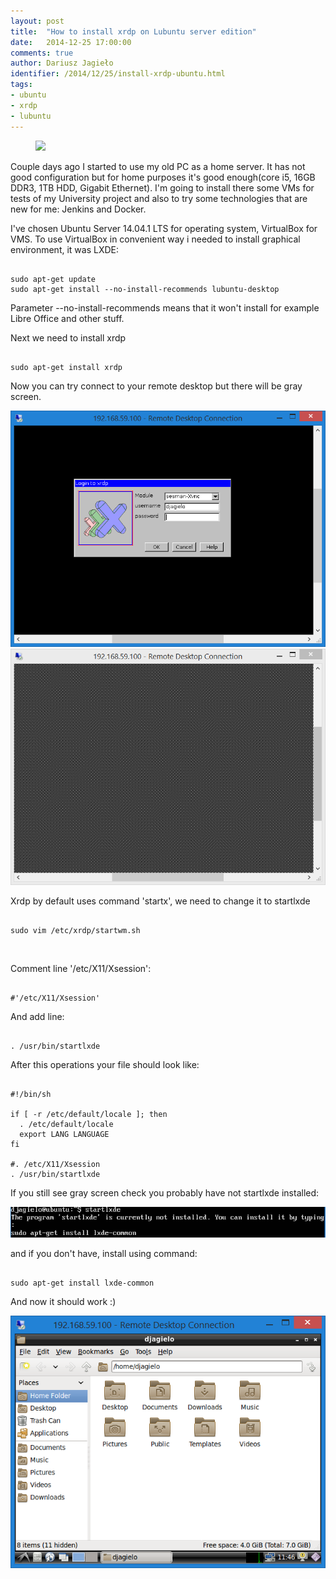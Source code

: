 ```yaml
---
layout: post
title:  "How to install xrdp on Lubuntu server edition"
date:   2014-12-25 17:00:00
comments: true
author: Dariusz Jagieło
identifier: /2014/12/25/install-xrdp-ubuntu.html
tags:
- ubuntu
- xrdp
- lubuntu
---
```

<figure class="aligncenter">
    <img src="https://upload.wikimedia.org/wikipedia/commons/2/27/Lubuntu_logo.svg" />
</figure>


Couple days ago I started to use my old PC as a home server. It has not good configuration but for home purposes it's good enough(core i5, 16GB DDR3, 1TB HDD, Gigabit Ethernet). I'm going to install there some VMs for tests of my University project and also to try some technologies that are new for me: Jenkins and Docker.

<!--more-->

I've chosen Ubuntu Server 14.04.1 LTS for operating system, VirtualBox for VMS. To use VirtualBox in convenient way i needed to install graphical environment, it was LXDE:
<br />

<pre><code class="language-bash">
sudo apt-get update
sudo apt-get install --no-install-recommends lubuntu-desktop
</code></pre>


Parameter --no-install-recommends means that it won't install for example Libre Office and other stuff.

Next we need to install xrdp

<pre><code class="language-bash">
sudo apt-get install xrdp
</code></pre>

Now you can try connect to your remote desktop but there will be gray screen.

<div>
<center>
	<a class="fancybox" rel="group" href="/images/posts/26_12_2014/2.PNG"><img class="fb20" src="/images/posts/26_12_2014/2.PNG" alt="" /></a>
	<a class="fancybox" rel="group" href="/images/posts/26_12_2014/3.PNG"><img class="fb20" src="/images/posts/26_12_2014/3.PNG" alt="" /></a>
</center>
</div>

Xrdp by default uses command 'startx', we need to change it to startlxde

<pre><code class="language-bash">
sudo vim /etc/xrdp/startwm.sh
</code></pre>

<br />

Comment line '/etc/X11/Xsession':

<pre><code class="language-bash">
#'/etc/X11/Xsession'
</code></pre>

And add line:

<pre><code class="language-bash">
. /usr/bin/startlxde
</code></pre>

After this operations your file should look like:

<pre><code class="language-bash">
#!/bin/sh

if [ -r /etc/default/locale ]; then
  . /etc/default/locale
  export LANG LANGUAGE
fi

#. /etc/X11/Xsession
. /usr/bin/startlxde
</code></pre>

If you still see gray screen check you probably have not startlxde installed:

  <a class="fancybox" rel="group" href="/images/posts/26_12_2014/5.PNG"><img class="center post-image" src="/images/posts/26_12_2014/5.PNG" alt="" /></a>

and if you don't have, install using command:

<pre><code class="language-bash">
sudo apt-get install lxde-common
</code></pre>


And now it should work :)

  <a class="fancybox" href="/images/posts/26_12_2014/6.PNG" title="Orange" rel="group">
        <img class="center fb50 post-image" src="/images/posts/26_12_2014/6.PNG" alt="Orange">
  </a>
